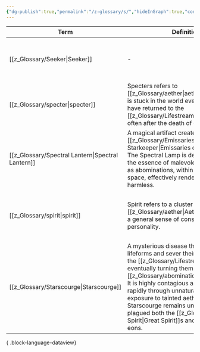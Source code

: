 ```yaml
---
{"dg-publish":true,"permalink":"/z-glossary/s/","hideInGraph":true,"contentClasses":"h-line hr-no-icon","tags":["GlossaryIndex/Letter"],"dgShowInlineTitle":true,"noteIcon":""}
---
```




| Term                                                 | Definition                                                                                                                                                                                                                                                                                                                                                                       | Topic                                                                                                                                                 | Related                                                                                                                                                                                                                                   |
| ---------------------------------------------------- | -------------------------------------------------------------------------------------------------------------------------------------------------------------------------------------------------------------------------------------------------------------------------------------------------------------------------------------------------------------------------------- | ----------------------------------------------------------------------------------------------------------------------------------------------------- | ----------------------------------------------------------------------------------------------------------------------------------------------------------------------------------------------------------------------------------------- |
| [[z_Glossary/Seeker\|Seeker]]                     | \-                                                                                                                                                                                                                                                                                                                                                                               | <ul><li>[[z_Glossary/Index/Organization.md\\|Organization]]</li><li>[[z_Glossary/Index/Occult.md\\|Occult]]</li></ul>                                 | <ul><li>[[z_Glossary/Spectral Lantern.md\\|Spectral Lantern]]</li><li>[[z_Glossary/Index/Organization.md\\|Organization]]</li><li>[[z_Glossary/Index/Occult.md\\|Occult]]</li></ul>                                                       |
| [[z_Glossary/specter\|specter]]                   | Specters refers to [[z_Glossary/aether\|aether]] energy that is stuck in the world even when it should have returned to the [[z_Glossary/Lifestream\|Lifestream]], often after the death of one's body.                                                                                                                                                                                                                    | <ul><li>[[z_Glossary/Index/Occult.md\\|Occult]]</li></ul>                                                                                             | <ul><li>[[z_Glossary/abomination.md\\|abomination]]</li><li>[[z_Glossary/Index/Occult.md\\|Occult]]</li></ul>                                                                                                                             |
| [[z_Glossary/Spectral Lantern\|Spectral Lantern]] | A magical artifact created by the [[z_Glossary/Emissaries of Starkeeper\|Emissaries of Starkeeper]]. The Spectral Lamp is designed to capture the essence of malevolent beings, known as abominations, within a contained space, effectively rendering them harmless.                                                                                                                                                 | <ul><li>[[z_Glossary/Index/Occult.md\\|Occult]]</li></ul>                                                                                             | <ul><li>[[z_Glossary/abomination.md\\|abomination]]</li><li>[[z_Glossary/Index/Occult.md\\|Occult]]</li><li>[[z_Glossary/Emissaries of Starkeeper.md\\|Emissaries]]</li><li>[[z_Glossary/Seeker.md\\|Seeker]]</li></ul>                   |
| [[z_Glossary/spirit\|spirit]]                     | Spirit refers to a cluster of [[z_Glossary/aether\|Aether]] that retains a general sense of consciousness and personality.                                                                                                                                                                                                                                                                          | <ul><li>[[z_Glossary/Index/Faith.md\\|Faith]]</li><li>[[z_Glossary/Index/Magic.md\\|Magic]]</li><li>[[z_Glossary/Index/Occult.md\\|Occult]]</li></ul> | <ul><li>[[z_Glossary/aether.md\\|aether]]</li><li>[[z_Glossary/Index/Faith.md\\|Faith]]</li><li>[[z_Glossary/Index/Magic.md\\|Magic]]</li><li>[[z_Glossary/Index/Occult.md\\|Occult]]</li><li>[[z_Glossary/aether.md\\|aether]]</li></ul> |
| [[z_Glossary/Starscourge\|Starscourge]]           | A mysterious disease that infects lifeforms and sever their connection with the [[z_Glossary/Lifestream\|Lifestream]], eventually turning them into powerful [[z_Glossary/abomination\|abomination]]s. It is highly contagious and spreads rapidly through unnatural use of magic or exposure to tainted aether. The origin of Starscourge remains unknown, but it has plagued both the [[z_Glossary/Great Spirit\|Great Spirit]]s and mankind for eons. | <ul><li>[[z_Glossary/Index/Occult.md\\|Occult]]</li><li>[[z_Glossary/Index/History.md\\|History]]</li></ul>                                           | <ul><li>[[z_Glossary/Index/Occult.md\\|Occult]]</li><li>[[z_Glossary/Index/History.md\\|History]]</li></ul>                                                                                                                               |

{ .block-language-dataview}
